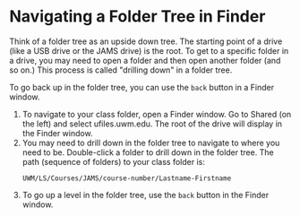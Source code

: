 # Navigating a Folder Tree in Finder

Think of a folder tree as an upside down tree. The starting point of a drive (like a USB drive or the JAMS drive) is the root. To get to a specific folder in a drive, you may need to open a folder and then open another folder (and so on.) This process is called "drilling down" in a folder tree. 

To go back up in the folder tree, you can use the `back` button in a Finder window.

1. To navigate to your class folder, open a Finder window. Go to Shared (on the left) and select ufiles.uwm.edu. The root of the drive will display in the Finder window.
2. You may need to drill down in the folder tree to navigate to where you need to be. Double-click a folder to drill down in the folder tree. The path (sequence of folders) to your class folder is: <p><pre><code>UWM/LS/Courses/JAMS/course-number/Lastname-Firstname</code></pre></p>
3. To go up a level in the folder tree, use the `back` button in the Finder window.
